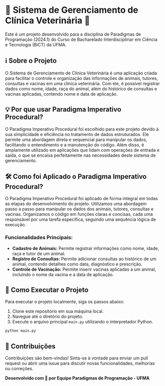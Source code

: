 # 🐾 Sistema de Gerenciamento de Clínica Veterinária 🐾

Este é um projeto desenvolvido para a disciplina de Paradigmas de Programação (2024.1) do Curso de Bacharelado Interdisciplinar em Ciência e Tecnologia (BiCT) da UFMA.

## ℹ️ Sobre o Projeto

O Sistema de Gerenciamento de Clínica Veterinária é uma aplicação criada para facilitar o controle e organização das informações de animais, tutores, consultas e vacinas em uma clínica veterinária. Com ele, é possível registrar dados como nome, idade, raça do animal, além do histórico de consultas e vacinas aplicadas, contendo nome e data de aplicação.

## 💡 Por que usar Paradigma Imperativo Procedural?

O Paradigma Imperativo Procedural foi escolhido para este projeto devido à sua simplicidade e eficiência no tratamento de dados estruturados. Ele permite uma abordagem direta e sequencial para manipular os dados, facilitando o entendimento e a manutenção do código. Além disso, é amplamente utilizado em aplicações que lidam com operações de entrada e saída, o que se encaixa perfeitamente nas necessidades deste sistema de gerenciamento.

## 🛠️ Como foi Aplicado o Paradigma Imperativo Procedural?

O Paradigma Imperativo Procedural foi aplicado de forma integral em todas as etapas do desenvolvimento do projeto. Utilizamos uma abordagem passo a passo para manipular os dados dos animais, tutores, consultas e vacinas. Organizamos o código em funções claras e concisas, cada uma responsável por uma tarefa específica, seguindo uma sequência lógica de execução.

### Funcionalidades Principais:

- **Cadastro de Animais:** Permite registrar informações como nome, idade, raça e tutor de um animal.
- **Registro de Consultas:** Permite adicionar consultas ao histórico de um animal, contendo detalhes como data, diagnóstico e prescrição.
- **Controle de Vacinação:** Permite inserir vacinas aplicadas a um animal, incluindo o nome da vacina e a data de aplicação.

## 🚀 Como Executar o Projeto

Para executar o projeto localmente, siga os passos abaixo:

1. Clone este repositório em sua máquina local.
2. Navegue até o diretório do projeto.
3. Execute o arquivo principal `main.py` utilizando o interpretador Python.

```bash
python main.py
```

## 📝 Contribuições

Contribuições são bem-vindas! Sinta-se à vontade para enviar um pull request ou abrir uma issue para discutir novas funcionalidades, melhorias ou correções.

**Desenvolvido com 🖤 por Equipe Paradigmas de Programação - UFMA**